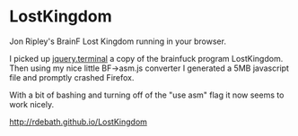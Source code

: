 LostKingdom
===========

Jon Ripley's BrainF Lost Kingdom running in your browser.

I picked up [jquery.terminal](https://github.com/jcubic/jquery.terminal) a copy of the brainfuck program LostKingdom. Then using my nice little BF->asm.js converter I generated a 5MB javascript file and promptly crashed Firefox.

With a bit of bashing and turning off of the "use asm" flag it now seems to work nicely.

<http://rdebath.github.io/LostKingdom>
